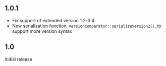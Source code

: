 
1.0.1
-----

- Fix support of extended version 1.2-3.4
- New serialization function, `VersionComparator::serializeVersion2()`, to support more version syntax

1.0
---

Initial release
